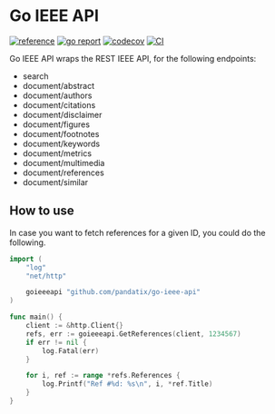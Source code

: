 # Go IEEE API

[![reference](https://godoc.org/github.com/pandatix/go-ieee-api/v5?status.svg=)](https://pkg.go.dev/github.com/pandatix/go-ieee-api)
[![go report](https://goreportcard.com/badge/github.com/PandatiX/go-ieee-api)](https://goreportcard.com/report/github.com/PandatiX/go-ieee-api)
[![codecov](https://codecov.io/gh/PandatiX/go-ieee-api/branch/master/graph/badge.svg)](https://codecov.io/gh/PandatiX/go-ieee-api)
[![CI](https://github.com/PandatiX/go-ieee-api/actions/workflows/ci.yaml/badge.svg)](https://github.com/PandatiX/go-ieee-api/actions?query=workflow%3Aci+)

Go IEEE API wraps the REST IEEE API, for the following endpoints:
 - search
 - document/abstract
 - document/authors
 - document/citations
 - document/disclaimer
 - document/figures
 - document/footnotes
 - document/keywords
 - document/metrics
 - document/multimedia
 - document/references
 - document/similar

## How to use

In case you want to fetch references for a given ID, you could do the following.

```go
import (
	"log"
	"net/http"

	goieeeapi "github.com/pandatix/go-ieee-api"
)

func main() {
	client := &http.Client{}
	refs, err := goieeeapi.GetReferences(client, 1234567)
	if err != nil {
		log.Fatal(err)
	}

	for i, ref := range *refs.References {
		log.Printf("Ref #%d: %s\n", i, *ref.Title)
	}
}
```
